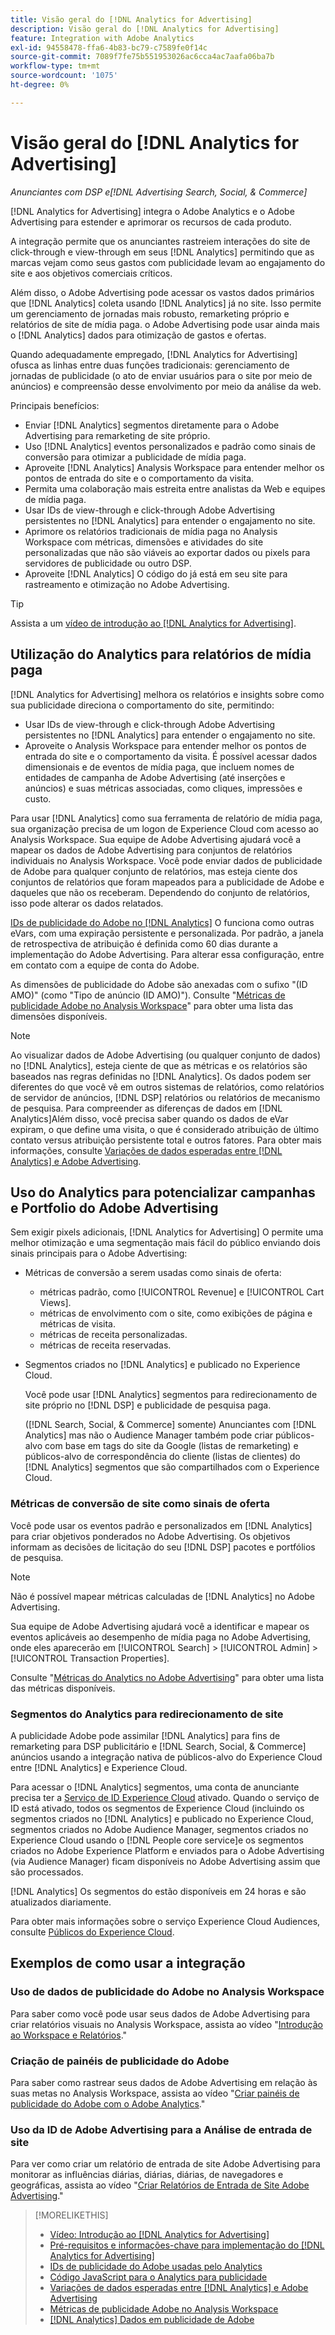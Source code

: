 ```yaml
---
title: Visão geral do [!DNL Analytics for Advertising]
description: Visão geral do [!DNL Analytics for Advertising]
feature: Integration with Adobe Analytics
exl-id: 94558478-ffa6-4b83-bc79-c7589fe0f14c
source-git-commit: 7089f7fe75b551953026ac6cca4ac7aafa06ba7b
workflow-type: tm+mt
source-wordcount: '1075'
ht-degree: 0%

---
```


# Visão geral do [!DNL Analytics for Advertising]

*Anunciantes com DSP e[!DNL Advertising Search, Social, & Commerce]*

[!DNL Analytics for Advertising] integra o Adobe Analytics e o Adobe Advertising para estender e aprimorar os recursos de cada produto.

A integração permite que os anunciantes rastreiem interações do site de click-through e view-through em seus [!DNL Analytics] permitindo que as marcas vejam como seus gastos com publicidade levam ao engajamento do site e aos objetivos comerciais críticos.

Além disso, o Adobe Advertising pode acessar os vastos dados primários que [!DNL Analytics] coleta usando [!DNL Analytics] já no site. Isso permite um gerenciamento de jornadas mais robusto, remarketing próprio e relatórios de site de mídia paga. o Adobe Advertising pode usar ainda mais o [!DNL Analytics] dados para otimização de gastos e ofertas.

Quando adequadamente empregado, [!DNL Analytics for Advertising] ofusca as linhas entre duas funções tradicionais: gerenciamento de jornadas de publicidade (o ato de enviar usuários para o site por meio de anúncios) e compreensão desse envolvimento por meio da análise da web.

Principais benefícios:

* Enviar [!DNL Analytics] segmentos diretamente para o Adobe Advertising para remarketing de site próprio.
* Uso [!DNL Analytics] eventos personalizados e padrão como sinais de conversão para otimizar a publicidade de mídia paga.
* Aproveite [!DNL Analytics] Analysis Workspace para entender melhor os pontos de entrada do site e o comportamento da visita.
* Permita uma colaboração mais estreita entre analistas da Web e equipes de mídia paga.
* Usar IDs de view-through e click-through Adobe Advertising persistentes no [!DNL Analytics] para entender o engajamento no site.
* Aprimore os relatórios tradicionais de mídia paga no Analysis Workspace com métricas, dimensões e atividades do site personalizadas que não são viáveis ao exportar dados ou pixels para servidores de publicidade ou outro DSP.
* Aproveite [!DNL Analytics] O código do já está em seu site para rastreamento e otimização no Adobe Advertising.

>[!TIP]
>
> Assista a um [vídeo de introdução ao [!DNL Analytics for Advertising]](https://experienceleague.adobe.com/docs/advertising-learn/tutorials/analytics/intro-a4adc.html#analytics).

## Utilização do Analytics para relatórios de mídia paga

[!DNL Analytics for Advertising] melhora os relatórios e insights sobre como sua publicidade direciona o comportamento do site, permitindo:

* Usar IDs de view-through e click-through Adobe Advertising persistentes no [!DNL Analytics] para entender o engajamento no site.
* Aproveite o Analysis Workspace para entender melhor os pontos de entrada do site e o comportamento da visita. É possível acessar dados dimensionais e de eventos de mídia paga, que incluem nomes de entidades de campanha de Adobe Advertising (até inserções e anúncios) e suas métricas associadas, como cliques, impressões e custo.

Para usar [!DNL Analytics] como sua ferramenta de relatório de mídia paga, sua organização precisa de um logon de Experience Cloud com acesso ao Analysis Workspace. Sua equipe de Adobe Advertising ajudará você a mapear os dados de Adobe Advertising para conjuntos de relatórios individuais no Analysis Workspace. Você pode enviar dados de publicidade de Adobe para qualquer conjunto de relatórios, mas esteja ciente dos conjuntos de relatórios que foram mapeados para a publicidade de Adobe e daqueles que não os receberam. Dependendo do conjunto de relatórios, isso pode alterar os dados relatados.

[IDs de publicidade do Adobe no [!DNL Analytics]](ids.md) O funciona como outras eVars, com uma expiração persistente e personalizada. Por padrão, a janela de retrospectiva de atribuição é definida como 60 dias durante a implementação do Adobe Advertising. Para alterar essa configuração, entre em contato com a equipe de conta do Adobe.

As dimensões de publicidade do Adobe são anexadas com o sufixo &quot;(ID AMO)&quot; (como &quot;Tipo de anúncio (ID AMO)&quot;). Consulte &quot;[Métricas de publicidade Adobe no Analysis Workspace](advertising-metrics-in-analytics.md)&quot; para obter uma lista das dimensões disponíveis.

>[!NOTE]
>
> Ao visualizar dados de Adobe Advertising (ou qualquer conjunto de dados) no [!DNL Analytics], esteja ciente de que as métricas e os relatórios são baseados nas regras definidas no [!DNL Analytics]. Os dados podem ser diferentes do que você vê em outros sistemas de relatórios, como relatórios de servidor de anúncios, [!DNL DSP] relatórios ou relatórios de mecanismo de pesquisa. Para compreender as diferenças de dados em [!DNL Analytics]Além disso, você precisa saber quando os dados de eVar expiram, o que define uma visita, o que é considerado atribuição de último contato versus atribuição persistente total e outros fatores. Para obter mais informações, consulte [Variações de dados esperadas entre [!DNL Analytics] e Adobe Advertising](data-variances.md).

## Uso do Analytics para potencializar campanhas e Portfolio do Adobe Advertising

Sem exigir pixels adicionais, [!DNL Analytics for Advertising] O permite uma melhor otimização e uma segmentação mais fácil do público enviando dois sinais principais para o Adobe Advertising:

* Métricas de conversão a serem usadas como sinais de oferta:
   * métricas padrão, como [!UICONTROL Revenue] e [!UICONTROL Cart Views].
   * métricas de envolvimento com o site, como exibições de página e métricas de visita.
   * métricas de receita personalizadas.
   * métricas de receita reservadas.
* Segmentos criados no [!DNL Analytics] e publicado no Experience Cloud.

  Você pode usar [!DNL Analytics] segmentos para redirecionamento de site próprio no [!DNL DSP] e publicidade de pesquisa paga.

  ([!DNL Search, Social, & Commerce] somente) Anunciantes com [!DNL Analytics] mas não o Audience Manager também pode criar públicos-alvo com base em tags do site da Google (listas de remarketing) e públicos-alvo de correspondência do cliente (listas de clientes) do [!DNL Analytics] segmentos que são compartilhados com o Experience Cloud.

### Métricas de conversão de site como sinais de oferta

Você pode usar os eventos padrão e personalizados em [!DNL Analytics] para criar objetivos ponderados no Adobe Advertising. Os objetivos informam as decisões de licitação do seu [!DNL DSP] pacotes e portfólios de pesquisa.

>[!NOTE]
>
> Não é possível mapear métricas calculadas de [!DNL Analytics] no Adobe Advertising.

Sua equipe de Adobe Advertising ajudará você a identificar e mapear os eventos aplicáveis ao desempenho de mídia paga no Adobe Advertising, onde eles aparecerão em [!UICONTROL Search] > [!UICONTROL Admin] > [!UICONTROL Transaction Properties].

Consulte &quot;[Métricas do Analytics no Adobe Advertising](analytics-data-in-advertising.md)&quot; para obter uma lista das métricas disponíveis.

### Segmentos do Analytics para redirecionamento de site

A publicidade Adobe pode assimilar [!DNL Analytics] para fins de remarketing para DSP publicitário e [!DNL Search, Social, & Commerce] anúncios usando a integração nativa de públicos-alvo do Experience Cloud entre [!DNL Analytics] e Experience Cloud.

Para acessar o [!DNL Analytics] segmentos, uma conta de anunciante precisa ter a [Serviço de ID Experience Cloud](https://experienceleague.adobe.com/docs/id-service/using/home.html) ativado. Quando o serviço de ID está ativado, todos os segmentos de Experience Cloud (incluindo os segmentos criados no [!DNL Analytics] e publicado no Experience Cloud, segmentos criados no Adobe Audience Manager, segmentos criados no Experience Cloud usando o [!DNL People core service]e os segmentos criados no Adobe Experience Platform e enviados para o Adobe Advertising (via Audience Manager) ficam disponíveis no Adobe Advertising assim que são processados.

[!DNL Analytics] Os segmentos do estão disponíveis em 24 horas e são atualizados diariamente.

Para obter mais informações sobre o serviço Experience Cloud Audiences, consulte [Públicos do Experience Cloud](https://experienceleague.adobe.com/docs/core-services/interface/audiences/audience-library.html).

## Exemplos de como usar a integração

### Uso de dados de publicidade do Adobe no Analysis Workspace

Para saber como você pode usar seus dados de Adobe Advertising para criar relatórios visuais no Analysis Workspace, assista ao vídeo &quot;[Introdução ao Workspace e Relatórios](https://experienceleague.adobe.com/docs/advertising-learn/tutorials/analytics/analytics-analysis-workspace-a4adc.html).&quot;

### Criação de painéis de publicidade do Adobe

Para saber como rastrear seus dados de Adobe Advertising em relação às suas metas no Analysis Workspace, assista ao vídeo &quot;[Criar painéis de publicidade do Adobe com o Adobe Analytics](https://experienceleague.adobe.com/docs/advertising-learn/tutorials/analytics/analytics-dashboards-a4adc.html).&quot;

### Uso da ID de Adobe Advertising para a Análise de entrada de site

Para ver como criar um relatório de entrada de site Adobe Advertising para monitorar as influências diárias, diárias, diárias, de navegadores e geográficas, assista ao vídeo &quot;[Criar Relatórios de Entrada de Site Adobe Advertising](https://experienceleague.adobe.com/docs/advertising-learn/tutorials/analytics/analytics-site-entry-a4adc.html).&quot;

>[!MORELIKETHIS]
>
>* [Vídeo: Introdução ao [!DNL Analytics for Advertising]](https://experienceleague.adobe.com/docs/advertising-learn/tutorials/analytics/intro-a4adc.html)
>* [Pré-requisitos e informações-chave para implementação do [!DNL Analytics for Advertising]](prerequisites.md)
>* [IDs de publicidade do Adobe usadas pelo Analytics](ids.md)
>* [Código JavaScript para o Analytics para publicidade](/help/integrations/analytics/javascript.md)
>* [Variações de dados esperadas entre [!DNL Analytics] e Adobe Advertising](data-variances.md)
>* [Métricas de publicidade Adobe no Analysis Workspace](/help/integrations/analytics/advertising-metrics-in-analytics.md)
>* [[!DNL Analytics] Dados em publicidade de Adobe](/help/integrations/analytics/analytics-data-in-advertising.md)
